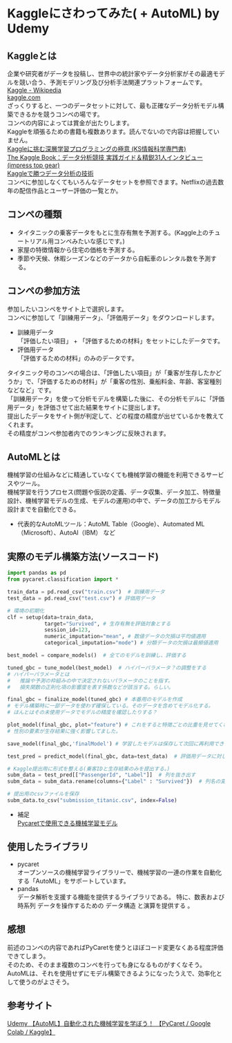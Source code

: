 # Kaggleにさわってみた( + AutoML) by Udemy

## Kaggleとは
企業や研究者がデータを投稿し、世界中の統計家やデータ分析家がその最適モデルを競い合う、予測モデリング及び分析手法関連プラットフォームです。 \
[Kaggle - Wikipedia](https://ja.wikipedia.org/wiki/Kaggle) \
[kaggle.com](https://www.kaggle.com/) \
ざっくりすると、一つのデータセットに対して、最も正確なデータ分析モデル構築できるかを競うコンペの場です。 \
コンペの内容によっては賞金が出たりします。 \
Kaggleを頑張るための書籍も複数あります。読んでないので内容は把握していません。 \
[Kaggleに挑む深層学習プログラミングの極意 (KS情報科学専門書)](https://www.amazon.co.jp/Kaggle%E3%81%AB%E6%8C%91%E3%82%80%E6%B7%B1%E5%B1%A4%E5%AD%A6%E7%BF%92%E3%83%97%E3%83%AD%E3%82%B0%E3%83%A9%E3%83%9F%E3%83%B3%E3%82%B0%E3%81%AE%E6%A5%B5%E6%84%8F-KS%E6%83%85%E5%A0%B1%E7%A7%91%E5%AD%A6%E5%B0%82%E9%96%80%E6%9B%B8-%E5%B0%8F%E5%B5%9C-%E8%80%95%E5%B9%B3/dp/4065305136/ref=sr_1_1?adgrpid=119548917767&hvadid=626757263471&hvdev=c&hvqmt=e&hvtargid=kwd-606661230664&hydadcr=27299_14609487&jp-ad-ap=0&keywords=kaggle+%E6%9C%AC&qid=1677686833&sr=8-1) \
[The Kaggle Book：データ分析競技 実践ガイド＆精鋭31人インタビュー (impress top gear) ](https://www.amazon.co.jp/Kaggle-Book%EF%BC%9A%E3%83%87%E3%83%BC%E3%82%BF%E5%88%86%E6%9E%90%E7%AB%B6%E6%8A%80-%E5%AE%9F%E8%B7%B5%E3%82%AC%E3%82%A4%E3%83%89%EF%BC%86%E7%B2%BE%E9%8B%AD31%E4%BA%BA%E3%82%A4%E3%83%B3%E3%82%BF%E3%83%93%E3%83%A5%E3%83%BC-impress-gear/dp/4295015954/ref=sr_1_2_sspa?adgrpid=119548917767&hvadid=626757263471&hvdev=c&hvqmt=e&hvtargid=kwd-606661230664&hydadcr=27299_14609487&jp-ad-ap=0&keywords=kaggle+%E6%9C%AC&qid=1677686833&sr=8-2-spons&psc=1&spLa=ZW5jcnlwdGVkUXVhbGlmaWVyPUExT1EyNFFERDlIUUxBJmVuY3J5cHRlZElkPUEwNjAwOTY2WTJZUkUwTkRXUVVIJmVuY3J5cHRlZEFkSWQ9QTM1QzdGMzM2Q0VSQjYmd2lkZ2V0TmFtZT1zcF9hdGYmYWN0aW9uPWNsaWNrUmVkaXJlY3QmZG9Ob3RMb2dDbGljaz10cnVl) \
[Kaggleで勝つデータ分析の技術](https://www.amazon.co.jp/Kaggle%E3%81%A7%E5%8B%9D%E3%81%A4%E3%83%87%E3%83%BC%E3%82%BF%E5%88%86%E6%9E%90%E3%81%AE%E6%8A%80%E8%A1%93-%E9%96%80%E8%84%87-%E5%A4%A7%E8%BC%94-ebook/dp/B07YTDBC3Z/ref=sr_1_3?adgrpid=119548917767&hvadid=626757263471&hvdev=c&hvqmt=e&hvtargid=kwd-606661230664&hydadcr=27299_14609487&jp-ad-ap=0&keywords=kaggle+%E6%9C%AC&qid=1677686833&sr=8-3) \
コンペに参加しなくてもいろんなデータセットを参照できます。Netflixの過去数年の配信作品とユーザー評価の一覧とか。

## コンペの種類
* タイタニックの乗客データをもとに生存有無を予測する。(Kaggle上のチュートリアル用コンペみたいな感じです。)
* 家屋の特徴情報から住宅の価格を予測する。
* 季節や天候、休暇シーズンなどのデータから自転車のレンタル数を予測する。

## コンペの参加方法
参加したいコンペをサイト上で選択します。 \
コンペに参加して「訓練用データ」、「評価用データ」をダウンロードします。
* 訓練用データ \
「評価したい項目」 + 「評価するための材料」をセットにしたデータです。
* 評価用データ \
「評価するための材料」のみのデータです。

タイタニック号のコンペの場合は、「評価したい項目」が「乗客が生存したかどうか」で、「評価するための材料」が「乗客の性別、乗船料金、年齢、客室種別などなど」です。 \
「訓練用データ」を使って分析モデルを構築した後に、その分析モデルに「評価用データ」を評価させて出た結果をサイトに提出します。 \
提出したデータをサイト側が判定して、どの程度の精度が出せているかを教えてくれます。 \
その精度がコンペ参加者内でのランキングに反映されます。

## AutoMLとは
機械学習の仕組みなどに精通していなくても機械学習の機能を利用できるサービスやツール。 \
機械学習を行うプロセス(問題や仮説の定義、データ収集、データ加工、特徴量設計、機械学習モデルの生成、モデルの運用)の中で、データの加工からモデル設計までを自動化できる。
* 代表的なAutoMLツール：AutoML Table（Google）、Automated ML（Microsoft）、AutoAI（IBM） など

## 実際のモデル構築方法(ソースコード)

```Python
import pandas as pd
from pycaret.classification import *

train_data = pd.read_csv("train.csv")  # 訓練用データ
test_data = pd.read_csv("test.csv") # 評価用データ

# 環境の初期化
clf = setup(data=train_data,
            target="Survived", # 生存有無を評価対象とする
            session_id=123,
            numeric_imputation="mean", # 数値データの欠損は平均値適用
            categorical_imputation="mode") # 分類データの欠損は最頻値適用

best_model = compare_models()  # 全てのモデルを訓練し、評価する

tuned_gbc = tune_model(best_model)  # ハイパーパラメータ？の調整をする
# ハイパーパラメータとは
#   推論や予測の枠組みの中で決定されないパラメータのことを指す。
#   損失関数の正則化項の影響度を表す係数などが該当する。らしい。

final_gbc = finalize_model(tuned_gbc) # 本番用のモデルを作成
# モデル構築時に一部データを使わず確保している。そのデータを含めてモデル化する。
# ほんとはその未使用データでモデルの精度を確認したりする？

plot_model(final_gbc, plot="feature") # これをすると特徴ごとの比重を見せてくれる
# 性別の要素が生存結果に強く影響してました。

save_model(final_gbc,'finalModel') # 学習したモデルは保存して次回に再利用できる

test_pred = predict_model(final_gbc, data=test_data)  # 評価用データに対して予測を行う

# Kaggle提出用に形式を整える(乗客IDと生存結果のみを提出する。)
subm_data = test_pred[["PassengerId", "Label"]]  # 列を抜き出す
subm_data = subm_data.rename(columns={"Label" : "Survived"})  # 列名の変更

# 提出用のcsvファイルを保存
subm_data.to_csv("submission_titanic.csv", index=False)

```
* 補足 \
[Pycaretで使用できる機械学習モデル](
https://qiita.com/Takumi_Fukuda/items/99e60793ac700974cfc4#%E4%BA%88%E6%B8%AC%E3%83%A2%E3%83%87%E3%83%AB%E5%88%86%E6%9E%90%E9%81%B8%E5%AE%9A)
## 使用したライブラリ
* pycaret \
オープンソースの機械学習ライブラリーで、機械学習の一連の作業を自動化する「AutoML」をサポートしています。
* pandas \
データ解析を支援する機能を提供するライブラリである。 特に、数表および 時系列 データを操作するための データ構造 と演算を提供する 。

## 感想
前述のコンペの内容であればPyCaretを使うとほぼコード変更なくある程度評価できてしまう。 \
そのため、そのまま複数のコンペを行っても身になるものがすくなそう。 \
AutoMLは、それを使用せずにモデル構築できるようになったうえで、効率化として使うのがよさそう。

## 参考サイト
[Udemy 【AutoML】自動化された機械学習を学ぼう！ 【PyCaret / Google Colab / Kaggle】](https://www.udemy.com/course/automl-ai/)